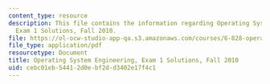 ```yaml
---
content_type: resource
description: This file contains the information regarding Operating System Engineering,
  Exam 1 Solutions, Fall 2010.
file: https://ol-ocw-studio-app-qa.s3.amazonaws.com/courses/6-828-operating-system-engineering-fall-2012/cebc01eb54412d0ebf2dd3402e17f4c1_MIT6_828F12_q10_1_sol.pdf
file_type: application/pdf
resourcetype: Document
title: Operating System Engineering, Exam 1 Solutions, Fall 2010
uid: cebc01eb-5441-2d0e-bf2d-d3402e17f4c1
---
```

